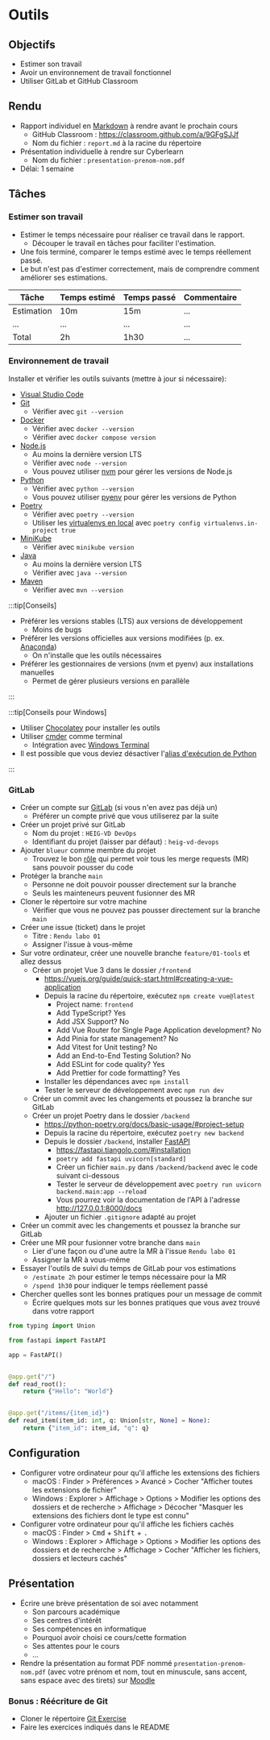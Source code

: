 # Outils

## Objectifs

- Estimer son travail
- Avoir un environnement de travail fonctionnel
- Utiliser GitLab et GitHub Classroom

## Rendu

- Rapport individuel en [Markdown](https://fr.wikipedia.org/wiki/Markdown) à rendre avant le prochain cours
  - GitHub Classroom : https://classroom.github.com/a/9GFgSJJf
  - Nom du fichier : `report.md` à la racine du répertoire
- Présentation individuelle à rendre sur Cyberlearn
  - Nom du fichier : `presentation-prenom-nom.pdf`
- Délai: 1 semaine

## Tâches

### Estimer son travail

- Estimer le temps nécessaire pour réaliser ce travail dans le rapport.
  - Découper le travail en tâches pour faciliter l'estimation.
- Une fois terminé, comparer le temps estimé avec le temps réellement passé.
- Le but n'est pas d'estimer correctement, mais de comprendre comment améliorer ses estimations.

| Tâche      | Temps estimé | Temps passé | Commentaire |
| ---------- | ------------ | ----------- | ----------- |
| Estimation | 10m          | 15m         | ...         |
| ...        | ...          | ...         | ...         |
| Total      | 2h           | 1h30        | ...         |

### Environnement de travail

Installer et vérifier les outils suivants (mettre à jour si nécessaire):

- [Visual Studio Code](https://code.visualstudio.com/)
- [Git](https://git-scm.com/)
  - Vérifier avec `git --version`
- [Docker](https://www.docker.com/)
  - Vérifier avec `docker --version`
  - Vérifier avec `docker compose version`
- [Node.js](https://nodejs.org/)
  - Au moins la dernière version LTS
  - Vérifier avec `node --version`
  - Vous pouvez utiliser [nvm](https://github.com/nvm-sh/nvm) pour gérer les versions de Node.js
- [Python](https://www.python.org/)
  - Vérifier avec `python --version`
  - Vous pouvez utiliser [pyenv](https://github.com/pyenv/pyenv) pour gérer les versions de Python
- [Poetry](https://python-poetry.org/)
  - Vérifier avec `poetry --version`
  - Utiliser les [virtualenvs en local](https://python-poetry.org/docs/configuration/#virtualenvsin-project) avec `poetry config virtualenvs.in-project true`
- [MiniKube](https://minikube.sigs.k8s.io/docs/)
  - Vérifier avec `minikube version`
- [Java](https://adoptium.net/fr/)
  - Au moins la dernière version LTS
  - Vérifier avec `java --version`
- [Maven](https://maven.apache.org/)
  - Vérifier avec `mvn --version`

:::tip[Conseils]

- Préférer les versions stables (LTS) aux versions de développement
  - Moins de bugs
- Préférer les versions officielles aux versions modifiées (p. ex. [Anaconda](https://www.anaconda.com/))
  - On n'installe que les outils nécessaires
- Préférer les gestionnaires de versions (nvm et pyenv) aux installations manuelles
  - Permet de gérer plusieurs versions en parallèle

:::

:::tip[Conseils pour Windows]

- Utiliser [Chocolatey](https://chocolatey.org/) pour installer les outils
- Utiliser [cmder](https://cmder.app/) comme terminal
  - Intégration avec [Windows Terminal](https://medium.com/talpor/windows-terminal-cmder-%EF%B8%8F-573e6890d143)
- Il est possible que vous deviez désactiver l'[alias d'exécution de Python](https://www.thewindowsclub.com/manage-app-execution-aliases-on-windows-10)

:::

### GitLab

- Créer un compte sur [GitLab](https://gitlab.com/) (si vous n'en avez pas déjà un)
  - Préférer un compte privé que vous utiliserez par la suite
- Créer un projet privé sur GitLab
  - Nom du projet : `HEIG-VD DevOps`
  - Identifiant du projet (laisser par défaut) : `heig-vd-devops`
- Ajouter `blueur` comme membre du projet
  - Trouvez le bon [rôle](https://docs.gitlab.com/ee/user/permissions.html) qui permet voir tous les merge requests (MR) sans pouvoir pousser du code
- Protéger la branche `main`
  - Personne ne doit pouvoir pousser directement sur la branche
  - Seuls les mainteneurs peuvent fusionner des MR
- Cloner le répertoire sur votre machine
  - Vérifier que vous ne pouvez pas pousser directement sur la branche `main`
- Créer une issue (ticket) dans le projet
  - Titre : `Rendu labo 01`
  - Assigner l'issue à vous-même
- Sur votre ordinateur, créer une nouvelle branche `feature/01-tools` et allez dessus
  - Créer un projet Vue 3 dans le dossier `/frontend`
    - https://vuejs.org/guide/quick-start.html#creating-a-vue-application
    - Depuis la racine du répertoire, exécutez `npm create vue@latest`
      - Project name: `frontend`
      - Add TypeScript? Yes
      - Add JSX Support? No
      - Add Vue Router for Single Page Application development? No
      - Add Pinia for state management? No
      - Add Vitest for Unit testing? No
      - Add an End-to-End Testing Solution? No
      - Add ESLint for code quality? Yes
      - Add Prettier for code formatting? Yes
    - Installer les dépendances avec `npm install`
    - Tester le serveur de développement avec `npm run dev`
  - Créer un commit avec les changements et poussez la branche sur GitLab
  - Créer un projet Poetry dans le dossier `/backend`
    - https://python-poetry.org/docs/basic-usage/#project-setup
    - Depuis la racine du répertoire, exécutez `poetry new backend`
    - Depuis le dossier `/backend`, installer [FastAPI](https://fastapi.tiangolo.com/)
      - https://fastapi.tiangolo.com/#installation
      - `poetry add fastapi uvicorn[standard]`
      - Créer un fichier `main.py` dans `/backend/backend` avec le code suivant ci-dessous
      - Tester le serveur de développement avec `poetry run uvicorn backend.main:app --reload`
      - Vous pourrez voir la documentation de l'API à l'adresse http://127.0.0.1:8000/docs
    - Ajouter un fichier `.gitignore` adapté au projet
- Créer un commit avec les changements et poussez la branche sur GitLab
- Créer une MR pour fusionner votre branche dans `main`
  - Lier d'une façon ou d'une autre la MR à l'issue `Rendu labo 01`
  - Assigner la MR à vous-même
- Essayer l'outils de suivi du temps de GitLab pour vos estimations
  - `/estimate 2h` pour estimer le temps nécessaire pour la MR
  - `/spend 1h30` pour indiquer le temps réellement passé
- Chercher quelles sont les bonnes pratiques pour un message de commit
  - Écrire quelques mots sur les bonnes pratiques que vous avez trouvé dans votre rapport

```python title="/backend/backend/main.py" showLineNumbers
from typing import Union

from fastapi import FastAPI

app = FastAPI()


@app.get("/")
def read_root():
    return {"Hello": "World"}


@app.get("/items/{item_id}")
def read_item(item_id: int, q: Union[str, None] = None):
    return {"item_id": item_id, "q": q}
```

## Configuration

- Configurer votre ordinateur pour qu'il affiche les extensions des fichiers
  - macOS : Finder > Préférences > Avancé > Cocher "Afficher toutes les extensions de fichier"
  - Windows : Explorer > Affichage > Options > Modifier les options des dossiers et de recherche > Affichage > Décocher "Masquer les extensions des fichiers dont le type est connu"
- Configurer votre ordinateur pour qu'il affiche les fichiers cachés
  - macOS : Finder > <kbd>Cmd</kbd> + <kbd>Shift</kbd> + <kbd>.</kbd>
  - Windows : Explorer > Affichage > Options > Modifier les options des dossiers et de recherche > Affichage > Cocher "Afficher les fichiers, dossiers et lecteurs cachés"

## Présentation

- Écrire une brève présentation de soi avec notamment
  - Son parcours académique
  - Ses centres d'intérêt
  - Ses compétences en informatique
  - Pourquoi avoir choisi ce cours/cette formation
  - Ses attentes pour le cours
  - &hellip;
- Rendre la présentation au format PDF nommé `presentation-prenom-nom.pdf` (avec votre prénom et nom, tout en minuscule, sans accent, sans espace avec des tirets) sur [Moodle](https://elearning.hepl.ch/mod/assign/view.php?id=176080)

### Bonus : Réécriture de Git

- Cloner le répertoire [Git Exercise](https://github.com/blueur/git-exercises)
- Faire les exercices indiqués dans le README
